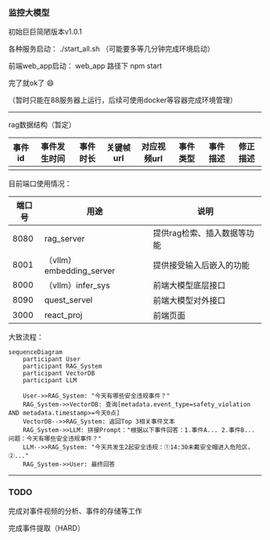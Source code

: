 ### 监控大模型

初始巨巨简陋版本v1.0.1

各种服务启动：  ./start_all.sh      （可能要多等几分钟完成环境启动）

前端web_app启动：   web_app    路径下   npm start

完了就ok了  😄

（暂时只能在88服务器上运行，后续可使用docker等容器完成环境管理）



---

rag数据结构（暂定）

| 事件id | 事件发生时间 | 事件时长 | 关键帧url | 对应视频url | 事件类型 | 事件描述 | 修正描述 |
| ------ | ------------ | -------- | --------- | ----------- | -------- | -------- | -------- |
|        |              |          |           |             |          |          |          |



目前端口使用情况：

| 端口号 | 用途                     | 说明                        |
| ------ | ------------------------ | --------------------------- |
| 8080   | rag_server               | 提供rag检索、插入数据等功能 |
| 8001   | （vllm）embedding_server | 提供接受输入后嵌入的功能    |
| 8000   | （vllm）infer_sys        | 前端大模型底层接口          |
| 8090   | quest_servel             | 前端大模型对外接口          |
| 3000   | react_proj               | 前端页面                    |



大致流程：

```mermaid
sequenceDiagram
    participant User
    participant RAG_System
    participant VectorDB
    participant LLM

    User->>RAG_System: "今天有哪些安全违规事件？"
    RAG_System->>VectorDB: 查询[metadata.event_type=safety_violation AND metadata.timestamp>=今天0点]
    VectorDB-->>RAG_System: 返回Top 3相关事件文本
    RAG_System->>LLM: 拼接Prompt："根据以下事件回答：1.事件A... 2.事件B... 问题：今天有哪些安全违规事件？"
    LLM-->>RAG_System: "今天共发生2起安全违规：①14:30未戴安全帽进入危险区，②..."
    RAG_System->>User: 最终回答
```

---

### TODO

完成对事件视频的分析、事件的存储等工作



完成事件提取（HARD）